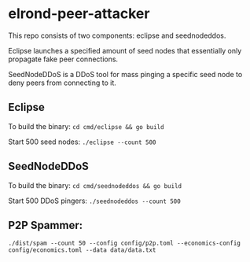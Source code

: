 # elrond-peer-attacker

This repo consists of two components: eclipse and seednodeddos.

Eclipse launches a specified amount of seed nodes that essentially only propagate fake peer connections.

SeedNodeDDoS is a DDoS tool for mass pinging a specific seed node to deny peers from connecting to it.

## Eclipse

To build the binary: `cd cmd/eclipse && go build`

Start 500 seed nodes: `./eclipse --count 500`

## SeedNodeDDoS

To build the binary: `cd cmd/seednodeddos && go build`

Start 500 DDoS pingers: `./seednodeddos --count 500`

## P2P Spammer:
```
./dist/spam --count 50 --config config/p2p.toml --economics-config config/economics.toml --data data/data.txt
```

